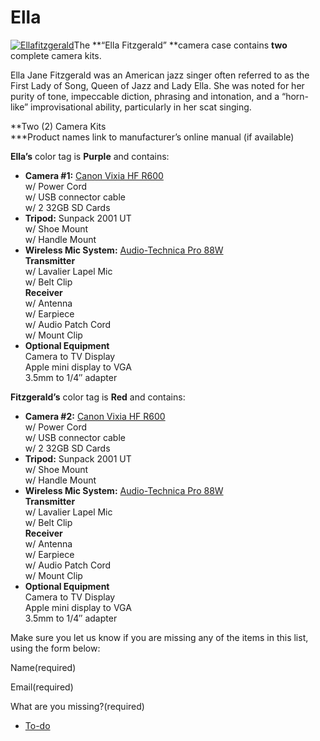 # Ella

[![Ellafitzgerald](https://make.wordpress.org/community/files/2015/09/Ellafitzgerald-225x300.jpg)](https://make.wordpress.org/community/files/2015/09/Ellafitzgerald.jpg)The **“Ella Fitzgerald” **camera case contains **two** complete camera kits.

Ella Jane Fitzgerald was an American jazz singer often referred to as the First Lady of Song, Queen of Jazz and Lady Ella. She was noted for her purity of tone, impeccable diction, phrasing and intonation, and a “horn-like” improvisational ability, particularly in her scat singing.

**Two (2) Camera Kits  
**\*Product names link to manufacturer’s online manual (if available)

**Ella’s** color tag is **Purple** and contains:

*   **Camera #1:** [Canon Vixia HF R600](https://wptv.files.wordpress.com/2015/08/hfr60-62-600-im-n-en.pdf)  
    w/ Power Cord  
    w/ USB connector cable  
    w/ 2 32GB SD Cards
*   **Tripod:** Sunpack 2001 UT  
    w/ Shoe Mount  
    w/ Handle Mount
*   **Wireless Mic System:** [Audio-Technica Pro 88W](https://wptv.files.wordpress.com/2015/08/audio-technic-pro88w.pdf)  
    **Transmitter**  
    w/ Lavalier Lapel Mic  
    w/ Belt Clip  
    **Receiver**  
    w/ Antenna  
    w/ Earpiece  
    w/ Audio Patch Cord  
    w/ Mount Clip
*   **Optional Equipment**  
    Camera to TV Display  
    Apple mini display to VGA  
    3.5mm to 1/4″ adapter

**Fitzgerald’s** color tag is **Red** and contains:

*   **Camera #2:** [Canon Vixia HF R600](https://wptv.files.wordpress.com/2015/08/hfr60-62-600-im-n-en.pdf)  
    w/ Power Cord  
    w/ USB connector cable  
    w/ 2 32GB SD Cards
*   **Tripod:** Sunpack 2001 UT  
    w/ Shoe Mount  
    w/ Handle Mount
*   **Wireless Mic System:** [Audio-Technica Pro 88W](https://wptv.files.wordpress.com/2015/08/audio-technic-pro88w.pdf)  
    **Transmitter**  
    w/ Lavalier Lapel Mic  
    w/ Belt Clip  
    **Receiver**  
    w/ Antenna  
    w/ Earpiece  
    w/ Audio Patch Cord  
    w/ Mount Clip
*   **Optional Equipment**  
    Camera to TV Display  
    Apple mini display to VGA  
    3.5mm to 1/4″ adapter

Make sure you let us know if you are missing any of the items in this list, using the form below:

Name(required) 

Email(required) 

What are you missing?(required)

*   [To-do](# "To-do")